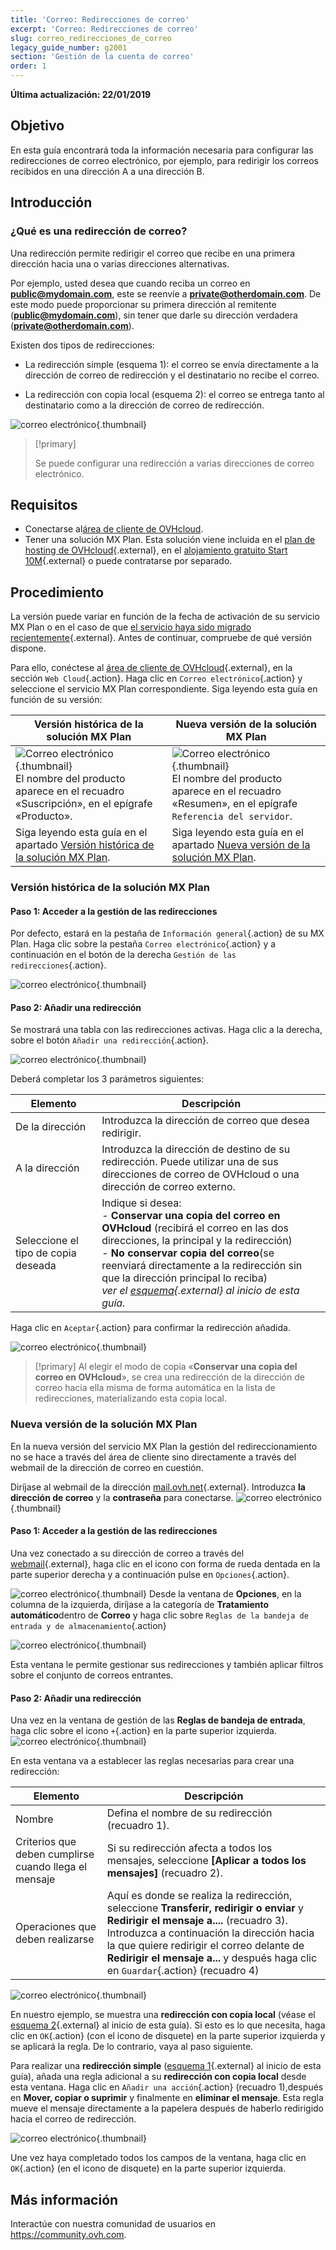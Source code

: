 ```yaml
---
title: 'Correo: Redirecciones de correo'
excerpt: 'Correo: Redirecciones de correo'
slug: correo_redirecciones_de_correo
legacy_guide_number: g2001
section: 'Gestión de la cuenta de correo'
order: 1
---
```


**Última actualización: 22/01/2019**

## Objetivo

En esta guía encontrará toda la información necesaria para configurar las redirecciones de correo electrónico, por ejemplo, para redirigir los correos recibidos en una dirección A a una dirección B.

## Introducción

### ¿Qué es una redirección de correo?

Una redirección permite redirigir el correo que recibe en una primera dirección hacia una o varias direcciones alternativas.

Por ejemplo, usted desea que cuando reciba un correo en **public@mydomain.com**, este se reenvíe a **private@otherdomain.com**. De este modo puede proporcionar su primera dirección al remitente (**public@mydomain.com**), sin tener que darle su dirección verdadera (**private@otherdomain.com**).

Existen dos tipos de redirecciones: 

- La redirección simple (esquema 1): el correo se envía directamente a la dirección de correo de redirección y el destinatario no recibe el correo. 

- La redirección con copia local (esquema 2): el correo se entrega tanto al destinatario como a la dirección de correo de redirección.

![correo electrónico](images/schema-redirect.png){.thumbnail}

> [!primary]
>
> Se puede configurar una redirección a varias direcciones de correo electrónico.

## Requisitos

- Conectarse al[área de cliente de OVHcloud](https://www.ovh.com/auth/?action=gotomanager&from=https://www.ovh.es/&ovhSubsidiary=es).
- Tener una solución MX Plan. Esta solución viene incluida en el [plan de hosting de OVHcloud](https://www.ovhcloud.com/es-es/web-hosting/){.external}, en el [alojamiento gratuito Start 10M](https://www.ovhcloud.com/es-es/domains/free-web-hosting/){.external} o puede contratarse por separado.

## Procedimiento

La versión puede variar en función de la fecha de activación de su servicio MX Plan o en el caso de que [el servicio haya sido migrado recientemente](https://www.ovhcloud.com/es-es/web-hosting/mxplan-migration/){.external}. Antes de continuar, compruebe de qué versión dispone. 

Para ello, conéctese al [área de cliente de OVHcloud](https://www.ovh.com/auth/?action=gotomanager&from=https://www.ovh.es/&ovhSubsidiary=es){.external}, en la sección `Web Cloud`{.action}. Haga clic en `Correo electrónico`{.action} y seleccione el servicio MX Plan correspondiente. Siga leyendo esta guía en función de su versión:

|Versión histórica de la solución MX Plan|Nueva versión de la solución MX Plan|
|---|---|
|![Correo electrónico](images/mxplan-starter-legacy.png){.thumbnail}<br> El nombre del producto aparece en el recuadro «Suscripción», en el epígrafe «Producto».|![Correo electrónico](images/mxplan-starter-new.png){.thumbnail}<br>El nombre del producto aparece en el recuadro «Resumen», en el epígrafe `Referencia del servidor`.|
|Siga leyendo esta guía en el apartado [Versión histórica de la solución MX Plan](./#version-historica-de-la-solucion-mx-plan).|Siga leyendo esta guía en el apartado [Nueva versión de la solución MX Plan](./#nueva-version-de-la-solucion-mx-plan_1).|

### Versión histórica de la solución MX Plan

#### Paso 1: Acceder a la gestión de las redirecciones
Por defecto, estará en la pestaña de `Información general`{.action} de su MX Plan. Haga clic sobre la pestaña `Correo electrónico`{.action} y a continuación en el botón de la derecha `Gestión de las redirecciones`{.action}.

![correo electrónico](images/mxplan-legacy-1.png){.thumbnail}


#### Paso 2: Añadir una redirección

Se mostrará una tabla con las redirecciones activas. Haga clic a la derecha, sobre el botón `Añadir una redirección`{.action}.

![correo electrónico](images/mxplan-legacy-2.png){.thumbnail}

Deberá completar los 3 parámetros siguientes:

|Elemento|Descripción| 
|---|---|  
|De la dirección |Introduzca la dirección de correo que desea redirigir.|  
|A la dirección|Introduzca la dirección de destino de su redirección. Puede utilizar una de sus direcciones de correo de OVHcloud o una dirección de correo externo.|
|Seleccione el tipo de copia deseada|Indique si desea: <br> - **Conservar una copia del correo en OVHcloud** (recibirá el correo en las dos direcciones, la principal y la redirección) <br> - **No conservar copia del correo**(se reenviará directamente a la redirección sin que la dirección principal lo reciba) <br> *ver el [esquema](./#introduccion){.external} al inicio de esta guía.*|

Haga clic en `Aceptar`{.action} para confirmar la redirección añadida.

![correo electrónico](images/mxplan-legacy-3.png){.thumbnail}

> [!primary]
> Al elegir el modo de copia «**Conservar una copia del correo en OVHcloud**», se crea una redirección de la dirección de correo hacia ella misma de forma automática en la lista de
> redirecciones, materializando esta copia local.
> 

### Nueva versión de la solución MX Plan

En la nueva versión del servicio MX Plan la gestión del redireccionamiento no se hace a través del área de cliente sino directamente a través del webmail de la dirección de correo en cuestión.

Diríjase al webmail de la dirección [mail.ovh.net](https://www.ovh.com/es/mail/){.external}. Introduzca **la dirección de correo** y la **contraseña** para conectarse.
![correo electrónico](images/webmail.png){.thumbnail}

#### Paso 1: Acceder a la gestión de las redirecciones

Una vez conectado a su dirección de correo a través del [webmail](https://www.ovh.com/es/mail/){.external}, haga clic en el icono con forma de rueda dentada en la parte superior derecha y a continuación pulse en `Opciones`{.action}.

![correo electrónico](images/mxplan-new-1.png){.thumbnail}
Desde la ventana de **Opciones**, en la columna de la izquierda, diríjase a la categoría de **Tratamiento automático**dentro de **Correo** y haga clic sobre `Reglas de la bandeja de entrada y de almacenamiento`{.action} 

![correo electrónico](images/mxplan-new-2.png){.thumbnail}

Esta ventana le permite gestionar sus redirecciones y también aplicar filtros sobre el conjunto de correos entrantes.

#### Paso 2: Añadir una redirección

Una vez en la ventana de gestión de las **Reglas de bandeja de entrada**, haga clic sobre el icono `+`{.action} en la parte superior izquierda.
![correo electrónico](images/mxplan-new-3.png){.thumbnail}

En esta ventana va a establecer las reglas necesarias para crear una redirección:

|Elemento|Descripción| 
|---|---|  
|Nombre |Defina el nombre de su redirección (recuadro 1).|  
|Criterios que deben cumplirse cuando llega el mensaje| Si su redirección afecta a todos los mensajes, seleccione **\[Aplicar a todos los mensajes]** (recuadro 2).|
|Operaciones que deben realizarse|Aquí es donde se realiza la redirección, seleccione **Transferir, redirigir o enviar** y **Redirigir el mensaje a....** (recuadro 3). Introduzca a continuación la dirección hacia la que quiere redirigir el correo delante de **Redirigir el mensaje a...** y después haga clic en `Guardar`{.action} (recuadro 4)|


![correo electrónico](images/mxplan-new-4.png){.thumbnail}

En nuestro ejemplo, se muestra una **redirección con copia local** (véase el [esquema 2](./#introduccion){.external} al inicio de esta guía). Si esto es lo que necesita, haga clic en `OK`{.action} (con el icono de disquete) en la parte superior izquierda y se aplicará la regla. De lo contrario, vaya al paso siguiente.



Para realizar una **redirección simple** ([esquema 1](./#introduccion){.external} al inicio de esta guía), añada una regla adicional a su **redirección con copia local** desde esta ventana. Haga clic en `Añadir una acción`{.action} (recuadro 1),después en **Mover, copiar o suprimir** y finalmente en **eliminar el mensaje**. Esta regla mueve el mensaje directamente a la papelera después de haberlo redirigido hacia el correo de redirección.

![correo electrónico](images/mxplan-new-5.png){.thumbnail}

Une vez haya completado todos los campos de la ventana, haga clic en `OK`{.action} (en el icono de disquete) en la parte superior izquierda.

## Más información

Interactúe con nuestra comunidad de usuarios en <https://community.ovh.com>.